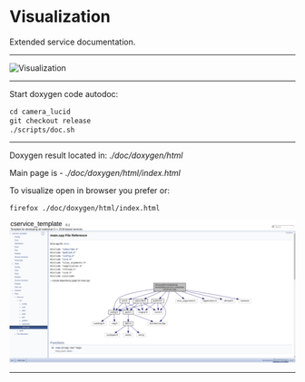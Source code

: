 # Visualization

Extended service documentation.

---

![Visualization](./img/visualizer.png)

---

Start doxygen code autodoc:<br/>

```
cd camera_lucid
git checkout release
./scripts/doc.sh
```

---

Doxygen result located in: *./doc/doxygen/html*

Main page is - *./doc/doxygen/html/index.html*

To visualize open in browser you prefer or:
```
firefox ./doc/doxygen/html/index.html
```
![doxygen](img/doxygen.png)

---